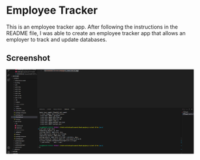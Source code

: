 # Employee Tracker
This is an employee tracker app. After following the instructions in the README file, I was able to create an employee tracker app that allows an employer to track and update databases.
## Screenshot
![Screenshot of the webpage](./2024-08-27.png)
